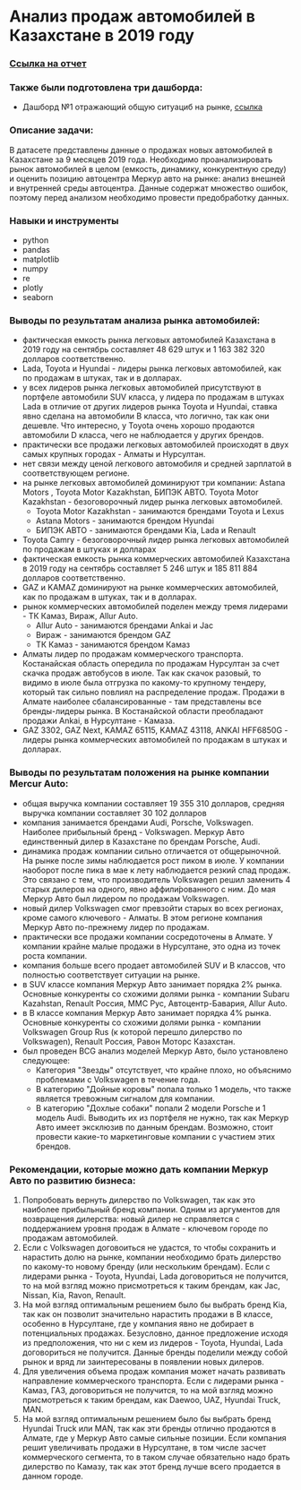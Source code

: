 # Анализ продаж автомобилей в Казахстане в 2019 году
### [Ссылка на отчет](https://github.com/Alex63685/Analysis-of-car-sales-in-Kazahstan/blob/main/Project_Auto_sales_for_portfolio.ipynb)
### Также были подготовлена три дашборда:
 - Дашборд №1 отражающий общую ситуациб на рынке, [ссылка](https://public.tableau.com/app/profile/aleksei.pirozhkov/viz/Sales_auto_KZ/Dashboard1?publish=yes)
### Описание задачи:
В датасете представлены данные о продажах новых автомобилей в Казахстане за 9 месяцев 2019 года. Необходимо проанализировать рынок автомобилей в целом (емкость, динамику, конкурентную среду) и оценить позицию автоцентра Меркур авто на рынке: анализ внешней и внутренней среды автоцентра. Данные содержат множество ошибок, поэтому перед анализом необходимо провести предобработку данных.

### Навыки и инструменты
- python
- pandas
- matplotlib
- numpy
- re
- plotly
- seaborn

### Выводы по результатам анализа рынка автомобилей:
- фактическая емкость рынка легковых автомобилей Казахстана в 2019 году на сентябрь составляет 48 629 штук и 1 163 382 320 долларов соответственно.
- Lada, Toyota и Hyundai - лидеры рынка легковых автомобилей, как по продажам в штуках, так и в долларах.
- у всех лидеров рынка легковых автомобилей присутствуют в портфеле автомобили SUV класса, у лидера по продажам в штуках Lada в отличие от других лидеров рынка Toyota и Hyundai, ставка явно сделана на автомобили B класса, что логично, так как они дешевле. Что интересно, у Toyota очень хорошо продаются автомобили D класса, чего не наблюдается у других брендов.
- практически все продажи легковых автомобилей происходят в двух самых крупных городах - Алматы и Нурсултан.
- нет связи между ценой легкового автомобиля и средней зарплатой в соответствующем регионе.
- на рынке легковых автомобилей доминируют три компании: Astana Motors , Toyota Motor Kazakhstan, БИПЭК АВТО. Toyota Motor Kazakhstan - безоговорочный лидер рынка легковых автомобилей.
    - Toyota Motor Kazakhstan - занимаются брендами Toyota и Lexus
    - Astana Motors - занимаются брендом Hyundai
    - БИПЭК АВТО - занимаются брендами Kia, Lada и Renault
- Toyota Camry - безоговорочный лидер рынка легковых автомобилей по продажам в штуках и долларах
- фактическая емкость рынка коммерческих автомобилей Казахстана в 2019 году на сентябрь составляет 5 246 штук и 185 811 884 долларов соответственно.
- GAZ и KAMAZ доминируют на рынке коммерческих автомобилей, как по продажам в штуках, так и в долларах.
- рынок коммерческих автомобилей поделен между тремя лидерами - ТК Камаз, Вираж, Allur Auto.
     - Allur Auto - занимаются брендами Ankai и Jac
     - Вираж - занимаются брендом GAZ
     - ТК Камаз - занимаются брендом Камаз
- Алматы лидер по продажам коммерческого транспорта. Костанайская область опередила по продажам Нурсултан за счет скачка продаж автобусов в июле. Так как скачок разовый, то видимо в июле была отгрузка по какому-то крупному тендеру, который так сильно повлиял на распределение продаж. Продажи в Алмате наиболее сбалансированные - там представлены все бренды-лидеры рынка. В Костанайской области преобладают продажи Ankai, в Нурсултане - Камаза.
- GAZ 3302, GAZ Next, KAMAZ 65115, KAMAZ 43118, ANKAI HFF6850G - лидеры рынка коммерческих автомобилей по продажам в штуках и долларах.
### Выводы по результатам положения на рынке компании Mercur Auto:
- общая выручка компании составляет 19 355 310 долларов, средняя выручка компании составляет 30 102 долларов
- компания занимается брендами Audi, Porsche, Volkswagen. Наиболее прибыльный бренд - Volkswagen. Меркур Авто единственный дилер в Казахстане по брендам Porsche, Audi.
- динамика продаж компании сильно отличается от общерыночной. На рынке после зимы наблюдается рост пиком в июле. У компании наоборот после пика в мае к лету наблюдается резкий спад продаж. Это связано с тем, что производитель Volkswagen решил заменить 4 старых дилеров на одного, явно аффили́рованного с ним. До мая Меркур Авто был лидером по продажам Volkswagen.
- новый дилер Volkswagen смог превзойти старых во всех регионах, кроме самого ключевого - Алматы. В этом регионе компания Меркур Авто по-прежнему лидер по продажам.
- практически все продажи компании сосредоточены в Алмате. У компании крайне малые продажи в Нурсултане, это одна из точек роста компании.
- компания больше всего продает автомобилей SUV и B классов, что полностью соответствует ситуации на рынке.
- в SUV классе компания Меркур Авто занимает порядка 2% рынка. Основные конкуренты со схожими долями рынка - компании Subaru Kazahstan, Renault Россия, ММС Рус, Автоцентр-Бавария, Allur Auto.
- в В классе компания Меркур Авто занимает порядка 4% рынка. Основные конкуренты со схожими долями рынка - компании Volkswagen Group Rus (к которой перешло дилерство по Volkswagen), Renault Россия, Равон Моторс Казахстан.
- был проведен BCG анализ моделей Меркур Авто, было установлено следующее:
    - Категория "Звезды" отсутствует, что крайне плохо, но объяснимо проблемами с Volkswagen в течение года.
    - В категорию "Дойные коровы" попала только 1 модель, что также является тревожным сигналом для компании.
    - В категорию "Дохлые собаки" попали 2 модели Porsche и 1 модель Audi. Выводить их из портфеля не нужно, так как Меркур Авто имеет эксклюзив по данным брендам. Возможно, стоит провести какие-то маркетинговые компании с участием этих брендов.
### Рекомендации, которые можно дать компании Меркур Авто по развитию бизнеса:
1. Попробовать вернуть дилерство по Volkswagen, так как это наиболее прибыльный бренд компании. Одним из аргументов для возвращения дилерства: новый дилер не справляется с поддержанием уровня продаж в Алмате - ключевом городе по продажам автомобилей.
2. Если с Volkswagen договоиться не удастся, то чтобы сохранить и нарастить долю на рынке, компании необходимо брать дилерство по какому-то новому бренду (или нескольким брендам). Если с лидерами рынка - Toyota, Hyundai, Lada договориться не получится, то на мой взгляд можно присмотреться к таким брендам, как Jac, Nissan, Kia, Ravon, Renault.
3. На мой взгляд оптимальным решением было бы выбрать бренд Kia, так как он позволит значительно нарастить продажи в В классе, особенно в Нурсултане, где у компания явно не добирает в потенциальных продажах. Безусловно, данное предложение исходя из предположения, что ни с кем из лидеров - Toyota, Hyundai, Lada договориться не получится. Данные бренды поделили между собой рынок и вряд ли заинтересованы в появлении новых дилеров.
4. Для увеличения объема продаж компания может начать развивать направление коммерческого транспорта. Если с лидерами рынка - Камаз, ГАЗ, договориться не получится, то на мой взгляд можно присмотреться к таким брендам, как Daewoo, UAZ, Hyundai Truck, MAN.
5. На мой взгляд оптимальным решением было бы выбрать бренд Hyundai Truck или MAN, так как эти бренды отлично продаются в Алмате, где у Меркур Авто самые сильные позиции. Если компания решит увеличивать продажи в Нурсултане, в том числе засчет коммерческого сегмента, то в таком случае обязательно надо брать дилерство по Камазу, так как этот бренд лучше всего продается в данном городе.
